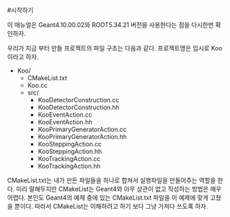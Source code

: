 #시작하기

이 매뉴얼은 Geant4.10.00.02와 ROOT5.34.21 버전을 사용한다는 점을 다시한번 확인하자.

우리가 지금 부터 만들 프로젝트의 파일 구조는 다음과 같다. 프로젝트명은 임시로 Koo 이라고 하자.

- Koo/
  - CMakeList.txt
  - Koo.cc
  - src/
    - KooDetectorConstruction.cc
    - KooDetectorConstruction.hh
    - KooEventAction.cc
    - KooEventAction.hh
    - KooPrimaryGeneratorAction.cc
    - KooPrimaryGeneratorAction.hh
    - KooSteppingAction.cc
    - KooSteppingAction.hh
    - KooTrackingAction.cc
    - KooTrackingAction.hh

CMakeList.txt는 내가 만든 파일들을 하나로 합쳐서 실행파일을 만들어주는 역할을 한다. 미리 말해두지만 CMakeList는 Geant4와 아무 상관이 없고 작성하는 방법은 매우 어렵다. 본인도 Geant4의 예제 중에 있는 CMakeList.txt 파일을 이 예제에 맞게 고쳤을 뿐이다. 따라서 CMakeList는 이해하려고 하기 보다 그냥 가져다 쓰도록 하자.
